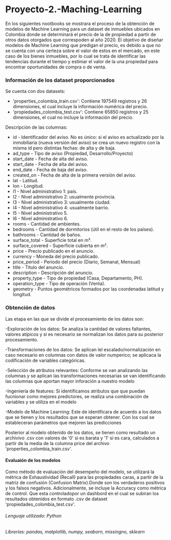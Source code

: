 # Proyecto-2.-Maching-Learning

En los siguientes nootbooks se mostrara el proceso de la obtención de modelos de Machine Learning para un dataset de inmuebles ubicados en Colombia donde se determinará el precio de la de propiedad a partir de otros datos otorgados que correspoden al año 2020.
El objetivo de diseñar modelos de Machine Learning que predigan el precio, es debido a que no se cuenta con una certeza sobre el valor de estos en el mercado, en este caso de los bienes inmuebles, por lo cual se trata de identificar  las tendencias durante el tiempo y estimar  el valor de la una propiedad para encontrar oportunidades de compra o de venta.

### Información de los dataset proporcionados
Se cuenta con dos datasets:

- 'properties_colombia_train.csv': Contiene 197549 registros y 26 dimensiones, el cual incluye la información numérica del precio.
- 'propiedades_colombia_test.csv': Contiene 65850 registros y 25 dimensiones, el cual no incluye la información del precio.

Descripción de las columnas:
* id - Identificador del aviso. No es único: si el aviso es actualizado por la inmobiliaria (nueva versión del aviso) se crea un nuevo registro con la misma id pero distintas fechas: de alta y de baja.
* ad_type - Tipo de aviso (Propiedad, Desarrollo/Proyecto)
* start_date - Fecha de alta del aviso.
* start_date - Fecha de alta del aviso.
* end_date - Fecha de baja del aviso.
* created_on - Fecha de alta de la primera versión del aviso.
* lat - Latitud.
* lon - Longitud.
* l1 - Nivel administrativo 1: país.
* l2 - Nivel administrativo 2: usualmente provincia.
* l3 - Nivel administrativo 3: usualmente ciudad.
* l4 - Nivel administrativo 4: usualmente barrio.
* l5 - Nivel administrativo 5.
* l6 - Nivel administrativo 6.
* rooms - Cantidad de ambientes.
* bedrooms - Cantidad de dormitorios (útil en el resto de los países).
* bathrooms - Cantidad de baños.
* surface_total - Superficie total en m².
* surface_covered - Superficie cubierta en m².
* price - Precio publicado en el anuncio.
* currency - Moneda del precio publicado.
* price_period - Periodo del precio (Diario, Semanal, Mensual)
* title - Título del anuncio.
* description - Descripción del anuncio.
* property_type - Tipo de propiedad (Casa, Departamento, PH).
* operation_type - Tipo de operación (Venta).
* geometry - Puntos geométricos formados por las coordenadas latitud y longitud.

### Obtención de datos
Las etapa en las que se divide el procesamiento de los datos son:

-Exploración de los datos: Se analiza la cantidad de valores faltantes, valores atipicos y si es necesario se normalizan los datos para su posterior procesamiento.

-Transformaciones de los datos: Se aplican lel escalado/normalización en caso necesario en columnas con datos de valor numperico; se aplicaca la codificación de variables categóricas.

-Selección de atributos relevantes: Conforme se van analizando las columnas y se aplican las transformaciones necesarias se van identificando las columnas que aportan mayor inforación a nuestro modelo

-Ingeniería de features: Si identificamos atributos que que puedan fucnionar como mejores predictores, se realiza una combinación de variables y se utiliza en el modelo

-Modelo de Machine Learning: Este de identificara  de acuerdo a los datos que se tienen y los resultados que se esperan obtener. Con los cual se estableceran parámetros que mejoren las predicciones
 
Posterior al modelo obtenido de los datos, se tienen como resultado un archivivo .csv con valores de '0' si es barata y '1' si es cara, calculados a partir de la media 
de la columna price del archivo 'properties_colombia_train.csv'.


#### Evaluaión de los modelos

Como método de evaluación del desempeño del modelo, se utilizará la métrica de Exhaustividad (Recall) para las propiedades caras, a partir de la matriz de confusión (Confusion Matrix).Donde  son los verdaderos positivos y  los falsos negativos. Adicionalmente, se incluye la Accuracy como métrica de control. Que esta controladopor un dashbord en el cual se subiran los resultados obtenidos en formato .csv de dataset 'propiedades_colombia_test.csv'.

###### Lenguaje utilizado: Python
###### Librerias: pandas, matplotlib, numpy, seaborn, missingno, sklearn



